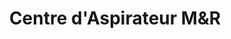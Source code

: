 ---
title: "Centre d'Aspirateur M&R"
url: /sherbrooke/centre-daspirateur-mundr/
shop: Staubsauger
---